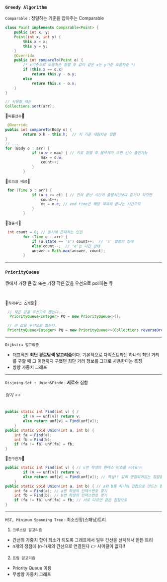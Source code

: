 ### **`Greedy Algorithm`**

`Comparable` : 정렬하는 기준을 잡아주는 Comparable
```java
class Point implements Comparable<Point> { 
    public int x, y;
    Point(int x, int y) {
        this.x = x;
        this.y = y;
    }
    @Override
    public int compareTo(Point o) { 
        /* x기준으로 오름차순 정렬 후 값이 같은 x는 y기준 오름차순 */
        if (this.x == o.x) 
            return this.y - o.y;  
        else
            return this.x - o.x;  
    }
}

// 사용할 때는 
Collections.sort(arr);
```

🦔`씨름선수`🦔
```java
 @Override
public int compareTo(Body o) {
        return o.h - this.h;  // 키 기준 내림차순 정렬
}
// ...
for (Body o : arr) {
            if (o.w > max) { // 키로 정렬 후 몸무게가 크면 선수 출전가능
                max = o.w;
                count++;
            }
        }
```

🦔`회의실 배정`🦔
```java
 for (Time o : arr) {
            if (o.s >= et) { // 전의 끝난 시간이 출발시간보다 같거나 작으면
                count++;
                et = o.e; // end time은 해당 객체의 끝나는 시간으로
            }
        }
```


🦔`결혼식`🦔
```java
 int count = 0; // 동시에 존재하는 인원
        for (Time o : arr) {
            if (o.state == 's') count++;  // 's' 입장한 상태 
            else count--;  // 'e'는 나간 상태 
            answer = Math.max(answer, count);
        }
```

----

### `PriorityQueue` </br>
큐에서 가장 큰 값 또는 가장 작은 값을 우선으로 poll하는 큐 

</br>

🦔`최대수입 스케줄`🦔
```java
 // 작은 값을 우선으로 뽑는다.  
  PriorityQueue<Integer> PQ = new PriorityQueue<>();

 // 큰 값을 우선으로 뽑는다.  
 PriorityQueue<Integer> PQ = new PriorityQueue<>(Collections.reverseOrder()); 
```

----

`Dijkstra 알고리즘` </br>
- 대표적인 **최단 경로탐색 알고리즘**이다. 기본적으로 다익스트라는 하나의 최단 거리를 구할 때 그 이전까지 구했던 최단 거리 정보를 그대로 사용한다는 특징
- 방향 가중치 그래프

---- 

`Disjoing-Set : Union&Finde` : **서로소** 집합 </br>
###### 암기 ⭐️⭐️
```java
public static int Find(int v) { /
        if (v == unf[v]) return v;
        else return unf[v] = Find(unf[v]); 
    }
public static void Union(int a, int b) { 
    int fa = Find(a); 
    int fb = Find(b);
    if (fa != fb) unf[fa] = fb; 
}
```

🦔`친구인가`🦔
```java
public static int Find(int v) { // v번 학생의 인덱스 번호를 return
        if (v == unf[v]) return v;
        else return unf[v] = Find(unf[v]); // 핵심!! 같이 연결되어있는 정점들을 압축시키는과정
    }
public static void Union(int a, int b) { // a와 b를 하나의 집합으로 만드는 함수
    int fa = Find(a); // a번 학생의 인덱스번호 찾기
    int fb = Find(b); // b번 학생의 인덱스번호 찾기
    if (fa != fb) unf[fa] = fb; // 서로 다르면 같은 집합으로
}
```

----

`MST, Minimum Spanning Tree` : 최소신장(스패닝)트리 
1. `크루스칼 알고리즘`
- 간선의 가중치 합이 최소가 되도록 그래프에서 일부 간선을 선택해서 만든 트리 
- n개의 정점에 (n-1)개의 간선으로 연결된다 👉 사이클이 없다!!

2. `프림 알고리즘` 
- Priority Queue 이용 
- 무방향 가중치 그래프
